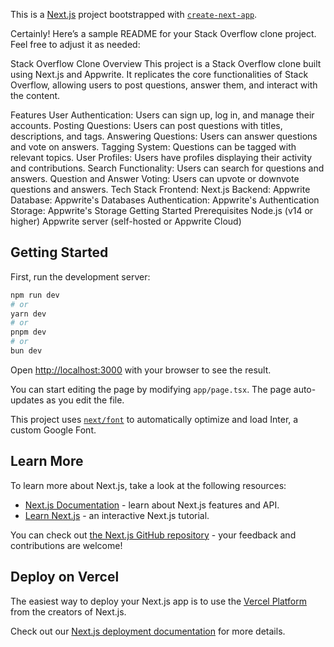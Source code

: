 This is a [Next.js](https://nextjs.org/) project bootstrapped with [`create-next-app`](https://github.com/vercel/next.js/tree/canary/packages/create-next-app).


Certainly! Here’s a sample README for your Stack Overflow clone project. Feel free to adjust it as needed:

Stack Overflow Clone
Overview
This project is a Stack Overflow clone built using Next.js and Appwrite. It replicates the core functionalities of Stack Overflow, allowing users to post questions, answer them, and interact with the content.

Features
User Authentication: Users can sign up, log in, and manage their accounts.
Posting Questions: Users can post questions with titles, descriptions, and tags.
Answering Questions: Users can answer questions and vote on answers.
Tagging System: Questions can be tagged with relevant topics.
User Profiles: Users have profiles displaying their activity and contributions.
Search Functionality: Users can search for questions and answers.
Question and Answer Voting: Users can upvote or downvote questions and answers.
Tech Stack
Frontend: Next.js
Backend: Appwrite
Database: Appwrite's Databases
Authentication: Appwrite's Authentication
Storage: Appwrite's Storage
Getting Started
Prerequisites
Node.js (v14 or higher)
Appwrite server (self-hosted or Appwrite Cloud)

## Getting Started

First, run the development server:

```bash
npm run dev
# or
yarn dev
# or
pnpm dev
# or
bun dev
```

Open [http://localhost:3000](http://localhost:3000) with your browser to see the result.

You can start editing the page by modifying `app/page.tsx`. The page auto-updates as you edit the file.

This project uses [`next/font`](https://nextjs.org/docs/basic-features/font-optimization) to automatically optimize and load Inter, a custom Google Font.

## Learn More

To learn more about Next.js, take a look at the following resources:

- [Next.js Documentation](https://nextjs.org/docs) - learn about Next.js features and API.
- [Learn Next.js](https://nextjs.org/learn) - an interactive Next.js tutorial.

You can check out [the Next.js GitHub repository](https://github.com/vercel/next.js/) - your feedback and contributions are welcome!

## Deploy on Vercel

The easiest way to deploy your Next.js app is to use the [Vercel Platform](https://vercel.com/new?utm_medium=default-template&filter=next.js&utm_source=create-next-app&utm_campaign=create-next-app-readme) from the creators of Next.js.

Check out our [Next.js deployment documentation](https://nextjs.org/docs/deployment) for more details.
